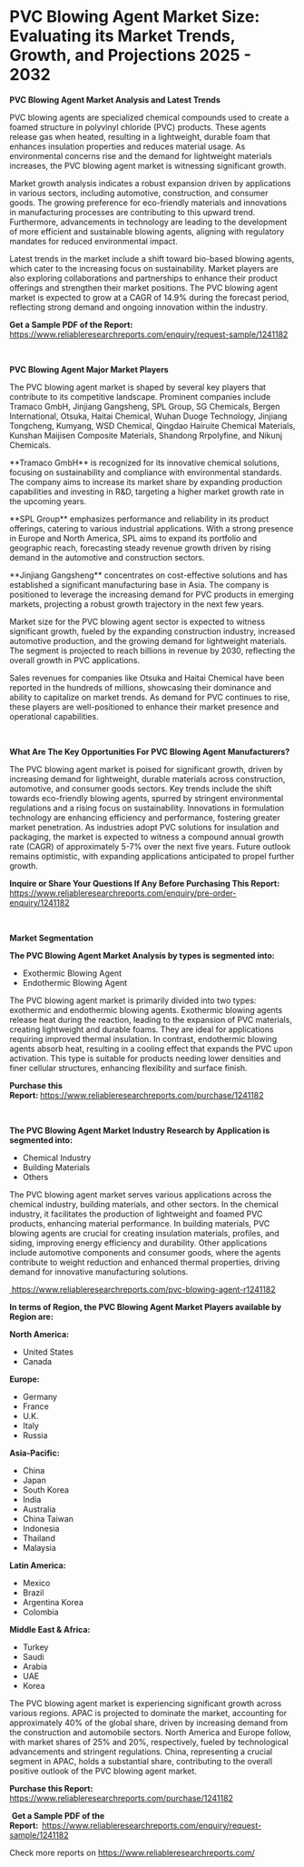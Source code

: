 <p><h1>PVC Blowing Agent Market Size: Evaluating its Market Trends, Growth, and Projections 2025 - 2032</h1></p><p><strong>PVC Blowing Agent Market Analysis and Latest Trends</strong></p>
<p><p>PVC blowing agents are specialized chemical compounds used to create a foamed structure in polyvinyl chloride (PVC) products. These agents release gas when heated, resulting in a lightweight, durable foam that enhances insulation properties and reduces material usage. As environmental concerns rise and the demand for lightweight materials increases, the PVC blowing agent market is witnessing significant growth.</p><p>Market growth analysis indicates a robust expansion driven by applications in various sectors, including automotive, construction, and consumer goods. The growing preference for eco-friendly materials and innovations in manufacturing processes are contributing to this upward trend. Furthermore, advancements in technology are leading to the development of more efficient and sustainable blowing agents, aligning with regulatory mandates for reduced environmental impact.</p><p>Latest trends in the market include a shift toward bio-based blowing agents, which cater to the increasing focus on sustainability. Market players are also exploring collaborations and partnerships to enhance their product offerings and strengthen their market positions. The PVC blowing agent market is expected to grow at a CAGR of 14.9% during the forecast period, reflecting strong demand and ongoing innovation within the industry.</p></p>
<p><strong>Get a Sample PDF of the Report:&nbsp;</strong> <a href="https://www.reliableresearchreports.com/enquiry/request-sample/1241182?utm_campaign=2096&utm_medium=2&utm_source=Github&utm_content=ia&utm_term=30012025&utm_id=pvc-blowing-agent">https://www.reliableresearchreports.com/enquiry/request-sample/1241182</a></p>
<p>&nbsp;</p>
<p><strong>PVC Blowing Agent Major Market Players</strong></p>
<p><p>The PVC blowing agent market is shaped by several key players that contribute to its competitive landscape. Prominent companies include Tramaco GmbH, Jinjiang Gangsheng, SPL Group, SG Chemicals, Bergen International, Otsuka, Haitai Chemical, Wuhan Duoge Technology, Jinjiang Tongcheng, Kumyang, WSD Chemical, Qingdao Hairuite Chemical Materials, Kunshan Maijisen Composite Materials, Shandong Rrpolyfine, and Nikunj Chemicals.</p><p>**Tramaco GmbH** is recognized for its innovative chemical solutions, focusing on sustainability and compliance with environmental standards. The company aims to increase its market share by expanding production capabilities and investing in R&D, targeting a higher market growth rate in the upcoming years.</p><p>**SPL Group** emphasizes performance and reliability in its product offerings, catering to various industrial applications. With a strong presence in Europe and North America, SPL aims to expand its portfolio and geographic reach, forecasting steady revenue growth driven by rising demand in the automotive and construction sectors.</p><p>**Jinjiang Gangsheng** concentrates on cost-effective solutions and has established a significant manufacturing base in Asia. The company is positioned to leverage the increasing demand for PVC products in emerging markets, projecting a robust growth trajectory in the next few years.</p><p>Market size for the PVC blowing agent sector is expected to witness significant growth, fueled by the expanding construction industry, increased automotive production, and the growing demand for lightweight materials. The segment is projected to reach billions in revenue by 2030, reflecting the overall growth in PVC applications.</p><p>Sales revenues for companies like Otsuka and Haitai Chemical have been reported in the hundreds of millions, showcasing their dominance and ability to capitalize on market trends. As demand for PVC continues to rise, these players are well-positioned to enhance their market presence and operational capabilities.</p></p>
<p>&nbsp;</p>
<p><strong>What Are The Key Opportunities For PVC Blowing Agent Manufacturers?</strong></p>
<p><p>The PVC blowing agent market is poised for significant growth, driven by increasing demand for lightweight, durable materials across construction, automotive, and consumer goods sectors. Key trends include the shift towards eco-friendly blowing agents, spurred by stringent environmental regulations and a rising focus on sustainability. Innovations in formulation technology are enhancing efficiency and performance, fostering greater market penetration. As industries adopt PVC solutions for insulation and packaging, the market is expected to witness a compound annual growth rate (CAGR) of approximately 5-7% over the next five years. Future outlook remains optimistic, with expanding applications anticipated to propel further growth.</p></p>
<p><strong>Inquire or Share Your Questions If Any Before Purchasing This Report:</strong> <a href="https://www.reliableresearchreports.com/enquiry/pre-order-enquiry/1241182?utm_campaign=2096&utm_medium=2&utm_source=Github&utm_content=ia&utm_term=30012025&utm_id=pvc-blowing-agent">https://www.reliableresearchreports.com/enquiry/pre-order-enquiry/1241182</a></p>
<p>&nbsp;</p>
<p><strong>Market Segmentation</strong></p>
<p><strong>The PVC Blowing Agent Market Analysis by types is segmented into:</strong></p>
<p><ul><li>Exothermic Blowing Agent</li><li>Endothermic Blowing Agent</li></ul></p>
<p><p>The PVC blowing agent market is primarily divided into two types: exothermic and endothermic blowing agents. Exothermic blowing agents release heat during the reaction, leading to the expansion of PVC materials, creating lightweight and durable foams. They are ideal for applications requiring improved thermal insulation. In contrast, endothermic blowing agents absorb heat, resulting in a cooling effect that expands the PVC upon activation. This type is suitable for products needing lower densities and finer cellular structures, enhancing flexibility and surface finish.</p></p>
<p><strong>Purchase this Report:&nbsp;</strong><a href="https://www.reliableresearchreports.com/purchase/1241182?utm_campaign=2096&utm_medium=2&utm_source=Github&utm_content=ia&utm_term=30012025&utm_id=pvc-blowing-agent">https://www.reliableresearchreports.com/purchase/1241182</a></p>
<p>&nbsp;</p>
<p><strong>The PVC Blowing Agent Market Industry Research by Application is segmented into:</strong></p>
<p><ul><li>Chemical Industry</li><li>Building Materials</li><li>Others</li></ul></p>
<p><p>The PVC blowing agent market serves various applications across the chemical industry, building materials, and other sectors. In the chemical industry, it facilitates the production of lightweight and foamed PVC products, enhancing material performance. In building materials, PVC blowing agents are crucial for creating insulation materials, profiles, and siding, improving energy efficiency and durability. Other applications include automotive components and consumer goods, where the agents contribute to weight reduction and enhanced thermal properties, driving demand for innovative manufacturing solutions.</p></p>
<p><a href="https://www.reliableresearchreports.com/pvc-blowing-agent-r1241182?utm_campaign=2096&utm_medium=2&utm_source=Github&utm_content=ia&utm_term=30012025&utm_id=pvc-blowing-agent">&nbsp;https://www.reliableresearchreports.com/pvc-blowing-agent-r1241182</a></p>
<p><strong>In terms of Region, the PVC Blowing Agent Market Players available by Region are:</strong></p>
<p>
    <p> <strong> North America: </strong>
        <ul>
            <li>United States</li>
            <li>Canada</li>
        </ul>
        </p> 
    <p> <strong> Europe: </strong>
        <ul>
            <li>Germany</li>
            <li>France</li>
            <li>U.K.</li>
            <li>Italy</li>
            <li>Russia</li>
        </ul>
        </p> 
    <p> <strong> Asia-Pacific: </strong>
        <ul>
            <li>China</li>
            <li>Japan</li>
            <li>South Korea</li>
            <li>India</li>
            <li>Australia</li>
            <li>China Taiwan</li>
            <li>Indonesia</li>
            <li>Thailand</li>
            <li>Malaysia</li>
        </ul>
        </p> 
    <p> <strong> Latin America: </strong>
        <ul>
            <li>Mexico</li>
            <li>Brazil</li>
            <li>Argentina Korea</li>
            <li>Colombia</li>
        </ul>
        </p> 
    <p> <strong> Middle East & Africa: </strong>
        <ul>
            <li>Turkey</li>
            <li>Saudi</li>
            <li>Arabia</li>
            <li>UAE</li>
            <li>Korea</li>
        </ul>
    </p>
    </p>
<p><p>The PVC blowing agent market is experiencing significant growth across various regions. APAC is projected to dominate the market, accounting for approximately 40% of the global share, driven by increasing demand from the construction and automobile sectors. North America and Europe follow, with market shares of 25% and 20%, respectively, fueled by technological advancements and stringent regulations. China, representing a crucial segment in APAC, holds a substantial share, contributing to the overall positive outlook of the PVC blowing agent market.</p></p>
<p><strong>Purchase this Report: </strong><a href="https://www.reliableresearchreports.com/purchase/1241182?utm_campaign=2096&utm_medium=2&utm_source=Github&utm_content=ia&utm_term=30012025&utm_id=pvc-blowing-agent">https://www.reliableresearchreports.com/purchase/1241182</a></p>
<p>&nbsp;<strong>Get a Sample PDF of the Report:&nbsp;&nbsp;</strong><a href="https://www.reliableresearchreports.com/enquiry/request-sample/1241182?utm_campaign=2096&utm_medium=2&utm_source=Github&utm_content=ia&utm_term=30012025&utm_id=pvc-blowing-agent">https://www.reliableresearchreports.com/enquiry/request-sample/1241182</a></p>
<p><strong></strong></p>
<p>Check more reports on <a href="https://www.reliableresearchreports.com/?utm_campaign=2096&utm_medium=2&utm_source=Github&utm_content=ia&utm_term=30012025&utm_id=pvc-blowing-agent">https://www.reliableresearchreports.com/</a></p>
